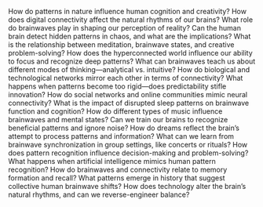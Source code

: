 How do patterns in nature influence human cognition and creativity?
How does digital connectivity affect the natural rhythms of our brains?
What role do brainwaves play in shaping our perception of reality?
Can the human brain detect hidden patterns in chaos, and what are the implications?
What is the relationship between meditation, brainwave states, and creative problem-solving?
How does the hyperconnected world influence our ability to focus and recognize deep patterns?
What can brainwaves teach us about different modes of thinking—analytical vs. intuitive?
How do biological and technological networks mirror each other in terms of connectivity?
What happens when patterns become too rigid—does predictability stifle innovation?
How do social networks and online communities mimic neural connectivity?
What is the impact of disrupted sleep patterns on brainwave function and cognition?
How do different types of music influence brainwaves and mental states?
Can we train our brains to recognize beneficial patterns and ignore noise?
How do dreams reflect the brain’s attempt to process patterns and information?
What can we learn from brainwave synchronization in group settings, like concerts or rituals?
How does pattern recognition influence decision-making and problem-solving?
What happens when artificial intelligence mimics human pattern recognition?
How do brainwaves and connectivity relate to memory formation and recall?
What patterns emerge in history that suggest collective human brainwave shifts?
How does technology alter the brain’s natural rhythms, and can we reverse-engineer balance?